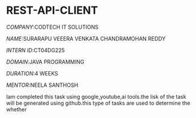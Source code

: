 # REST-API-CLIENT

*COMPANY*:CODTECH IT SOLUTIONS

*NAME*:SURARAPU VEEERA VENKATA CHANDRAMOHAN REDDY

*INTERN ID*:CT04DG225

*DOMAIN*:JAVA PROGRAMMING

*DURATION*:4 WEEKS

*MENTOR*:NEELA SANTHOSH

Iam completed this task using google,youtube,ai tools.the lisk of the task will be generated using github.this type of tasks are used to determine the whether

